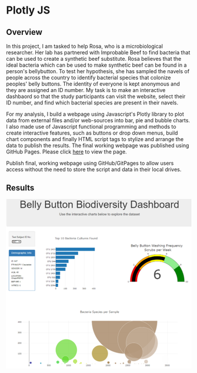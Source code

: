 # Plotly JS

## Overview

In this project, I am tasked to help Rosa, who is a microbiological researcher. Her lab has partnered with Improbable Beef to find bacteria that can be used to create a synthetic beef substitute. Rosa believes that the ideal bacteria which can be used to make synthetic beef can be found in a person's bellybutton. To test her hypothesis, she has sampled the navels of people across the country to identify bacterial species that colonize peoples' belly buttons. The identity of everyone is kept anonymous and they are assigned an ID number. My task is to make an interactive dashbaord so that the study participants can visit the website, select their ID number, and find which bacterial species are present in their navels. 


For my analysis, I build a webpage using Javascript's Plotly library to plot data from external files and/or web-sources into bar, pie and bubble charts. I also made use of Javascript functional programming and methods to create interactive features, such as buttons or drop down menus, build chart components and finally HTML script tags to stylize and arrange the data to publish the results. The final working webpage was published using GitHub Pages. Please click [here](https://brizvi4.github.io/plotly_JS/) to view the page. 

Publish final, working webpage using GitHub/GitPages to allow users access without the need to store the script and data in their local drives.


## Results



![webpge.PNG](Resources/Dashboard_Image.PNG)


